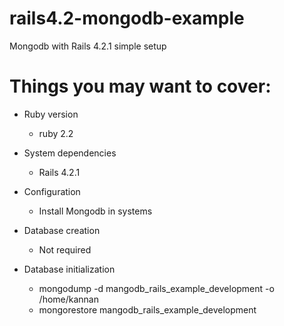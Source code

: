 # rails4.2-mongodb-example
Mongodb with Rails 4.2.1 simple setup
# Things you may want to cover:

* Ruby version
  * ruby 2.2
* System dependencies
  * Rails 4.2.1

* Configuration
  * Install Mongodb in systems
* Database creation
  * Not required
* Database initialization
  * mongodump -d mangodb_rails_example_development -o /home/kannan
  * mongorestore mangodb_rails_example_development
